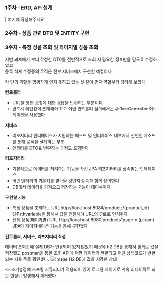 
### 1주차 - ERD, API 설계
| 여기에 작성해주세요

### 2주차 - 상품 관련 DTO 및 ENTITY 구현

### 3주차 - 특정 상품 조회 및 페이지별 상품 조회    

저번 과제에서 부터 작성한 DTO를 전반적으로 조회 시 필요한 정보만을 담도록 수정하였고    
등록 삭제 수정등의 로직은 전부 서비스에서 구현할 예정이다    

각 단의 역할을 명확하게 인지 못하고 있는 것 같아 먼저 역할부터 정리해 보았다    

**컨트롤러**
- URL을 통한 요청에 대한 응답을 반환하는 부분이다   
- 반드시 리턴값이 존재해야 하고 이번 컨트롤러 설계에서는 @RestController 어노테이션을 사용했다   


**서비스**   
- 리포지터리 인터페이스가 지원하는 메소드 및 인터페이스 내부에서 선언한 메소드를 통해 로직을 설계하는 부분   
- 엔티티를 DTO로 변환하는 과정도 포함한다   

**리포지터리**
- 기본적으로 데이터를 처리하는 기능을 가진 JPA 리포지터리를 상속받는 인터페이스   
- 어떤 엔티티의 기본키를 받아올 것인지 상속과 함께 정의한다   
- DB에서 데이터를 가져오고 저장하는 기능이 대다수이다


**구현할 기능** 

- 특정 상품을 조회하는 URL http://localhost:8080/products/{product_id} @Pathvariable을 통해서 값을 전달해야 URL의 경로로 인식된다     
- 전체 상품(페이지별)  URL http://localhost:8080/products?page = (param) JPA의 페이지네이션 기능을 통해 구현했다   



**컨트롤러, 서비스, 리포지터리 작성**   

데이터 조회간에 실제 DB가 연결되어 있지 않았기 때문에 h2 DB를 통해서 임의로 값을 저장했고 postman을 통한 조회 API에
어떤 데이터가 반환되고 어떤 상태코드가 반환되는 지를 주로 확인했다. 
![image](https://github.com/user-attachments/assets/98f0b7be-83b0-4b75-ba68-fa9e1629dd7b)
H2 DB에 값을 저장한 상태












-> 초기설정에 스프링 시큐리티가 적용되어 있어 로그인 페이지로 계속 리다이렉트 되는 현상이 발생해서 제거했다 






